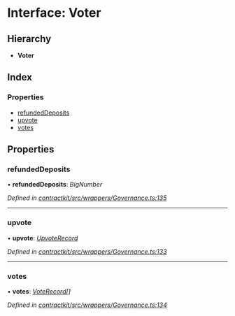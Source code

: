 # Interface: Voter

## Hierarchy

* **Voter**

## Index

### Properties

* [refundedDeposits](_wrappers_governance_.voter.md#refundeddeposits)
* [upvote](_wrappers_governance_.voter.md#upvote)
* [votes](_wrappers_governance_.voter.md#votes)

## Properties

###  refundedDeposits

• **refundedDeposits**: *BigNumber*

*Defined in [contractkit/src/wrappers/Governance.ts:135](https://github.com/celo-org/celo-monorepo/blob/master/packages/contractkit/src/wrappers/Governance.ts#L135)*

___

###  upvote

• **upvote**: *[UpvoteRecord](_wrappers_governance_.upvoterecord.md)*

*Defined in [contractkit/src/wrappers/Governance.ts:133](https://github.com/celo-org/celo-monorepo/blob/master/packages/contractkit/src/wrappers/Governance.ts#L133)*

___

###  votes

• **votes**: *[VoteRecord](_wrappers_governance_.voterecord.md)[]*

*Defined in [contractkit/src/wrappers/Governance.ts:134](https://github.com/celo-org/celo-monorepo/blob/master/packages/contractkit/src/wrappers/Governance.ts#L134)*
